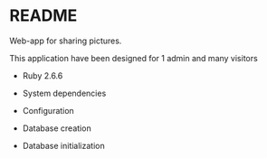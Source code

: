 # README

Web-app for sharing pictures.

This application have been designed for 1 admin and many visitors


* Ruby 2.6.6

* System dependencies

* Configuration

* Database creation

* Database initialization
